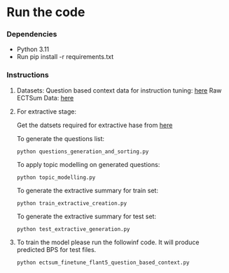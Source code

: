 
# Run the code

### Dependencies
* Python 3.11
* Run pip install -r requirements.txt

### Instructions
1. Datasets:
     Question based context data for instruction tuning: [here](https://drive.google.com/drive/folders/1BoZdJDphNPq6Ft-JPx5AoSiWogg0gvnx?usp=sharing)
     Raw ECTSum Data: [here](https://github.com/rajdeep345/ECTSum)
2. For extractive stage:

   Get the datsets required for extractive hase from [here](https://drive.google.com/drive/folders/1M3ks2kjkkeyhl1OICb9OciD2JaouJCaI?usp=drive_link)
   
    To generate the questions list:
    ```
    python questions_generation_and_sorting.py
    ```
    To apply topic modelling on generated questions:
    ```
    python topic_modelling.py
    ```
    To generate the extractive summary for train set:
    ```
    python train_extractive_creation.py
    ```
    To generate the extractive summary for test set:
    ```
    python test_extractive_generation.py
    ```   

3. To train the model please run the followinf code. It will produce predicted BPS for test files.
    ```
    python ectsum_finetune_flant5_question_based_context.py
    ```  


